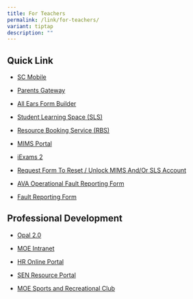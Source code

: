 ```yaml
---
title: For Teachers
permalink: /link/for-teachers/
variant: tiptap
description: ""
---
```

<h2><strong>Quick Link</strong></h2>
<ul data-tight="true" class="tight">
<li>
<p><a href="https://scmobile.moe.edu.sg/login" rel="noopener nofollow" target="_blank">SC Mobile</a>
</p>
</li>
<li>
<p><a href="https://pg.moe.edu.sg/" rel="noopener nofollow" target="_blank">Parents Gateway</a>
</p>
</li>
<li>
<p><a href="https://allears.estl.edu.sg/" rel="noopener nofollow" target="_blank">All Ears Form Builder</a>
</p>
</li>
<li>
<p><a href="https://vle.learning.moe.edu.sg/login" rel="noopener nofollow" target="_blank">Student Learning Space (SLS)</a>
</p>
</li>
<li>
<p><a href="https://rbs.avero-tech.com/login.html" rel="noopener nofollow" target="_blank">Resource Booking Service (RBS)</a>
</p>
</li>
<li>
<p><a href="https://idp.mims.moe.gov.sg/nidp/app/login" rel="noopener nofollow" target="_blank">MIMS Portal</a>
</p>
</li>
<li>
<p><a href="https://iexams.seab.gov.sg/sso/login?service=https%3A%2F%2Fiexams.seab.gov.sg%2Fsso%2Foauth2.0%2FcallbackAuthorize%3Fclient_id%3Diexams2-prod%26redirect_uri%3Dhttps%253A%252F%252Fiexams.seab.gov.sg%252Fiexams2%252Flogin%252Foauth2%252Fcode%252Fiexams2-prod%26response_type%3Dcode%26client_name%3DCasOAuthClient" rel="noopener nofollow" target="_blank">iExams 2</a>
</p>
</li>
<li>
<p><a href="https://form.gov.sg/68665167a0c01e561d4e6081" rel="noopener nofollow" target="_blank">Request Form To Reset / Unlock MIMS And/Or SLS Account</a>
</p>
</li>
<li>
<p><a href="https://docs.google.com/forms/d/1FosWhFR5XKaYEm6z_XtwQVjfG8pe4KMgGw4vyGp7FN4/edit" rel="noopener nofollow" target="_blank">AVA Operational Fault Reporting Form</a>
</p>
</li>
<li>
<p><a href="https://docs.google.com/forms/d/e/1FAIpQLScVFaHsvuorx76o82hokutx0-9TnbRAMcqj3142M3pC0mpoQA/viewform" rel="noopener nofollow" target="_blank">Fault Reporting Form</a>
</p>
</li>
</ul>
<h2><strong>Professional Development</strong></h2>
<ul data-tight="true" class="tight">
<li>
<p><a href="https://idm.opal2.moe.edu.sg/Account/Login?ReturnUrl=%2Fconnect%2Fauthorize%2Fcallback%3Fresponse_type%3Dcode%26client_id%3DOpal2WebApp%26state%3DTG1RWEliSkdpclFEazNYR3BucERSNzJidUdtNllUbUlpc25ZTm5ZNXkxZU1O%26redirect_uri%3Dhttps%253A%252F%252Fwww.opal2.moe.edu.sg%252Fapp%252Findex.html%26scope%3Droles%2520profile%2520cxprofile%2520openid%2520cxDomainInternalApi%26code_challenge%3DkMwNiCVnVhh01ulPNmtRr1pSEfMjLy-EysEhUuSh4KI%26code_challenge_method%3DS256%26nonce%3DTG1RWEliSkdpclFEazNYR3BucERSNzJidUdtNllUbUlpc25ZTm5ZNXkxZU1O" rel="noopener nofollow" target="_blank">Opal 2.0</a>
</p>
</li>
<li>
<p><a href="https://intranet.moe.gov.sg/" rel="noopener nofollow" target="_blank">MOE Intranet</a>
</p>
</li>
<li>
<p><a href="https://intranet.moe.gov.sg/hronline/pages/home.aspx" rel="noopener nofollow" target="_blank">HR Online Portal</a>
</p>
</li>
<li>
<p><a href="https://intranet.moe.gov.sg/Send/Pages/SEN_Resource_Portal.aspx" rel="noopener nofollow" target="_blank">SEN Resource Portal</a>
</p>
</li>
<li>
<p><a href="https://www.mesrc.net/" rel="noopener nofollow" target="_blank">MOE Sports and Recreational Club</a>
</p>
</li>
</ul>
<p></p>
<p></p>